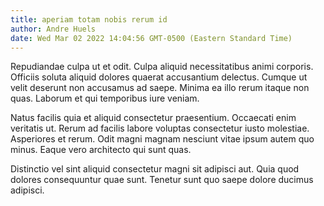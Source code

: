 ```yaml
---
title: aperiam totam nobis rerum id
author: Andre Huels
date: Wed Mar 02 2022 14:04:56 GMT-0500 (Eastern Standard Time)
---
```

Repudiandae culpa ut et odit. Culpa aliquid necessitatibus animi corporis. Officiis soluta aliquid dolores quaerat accusantium delectus. Cumque ut velit deserunt non accusamus ad saepe. Minima ea illo rerum itaque non quas. Laborum et qui temporibus iure veniam.

 Natus facilis quia et aliquid consectetur praesentium. Occaecati enim veritatis ut. Rerum ad facilis labore voluptas consectetur iusto molestiae. Asperiores et rerum. Odit magni magnam nesciunt vitae ipsum autem quo minus. Eaque vero architecto qui sunt quas.

 Distinctio vel sint aliquid consectetur magni sit adipisci aut. Quia quod dolores consequuntur quae sunt. Tenetur sunt quo saepe dolore ducimus adipisci.
